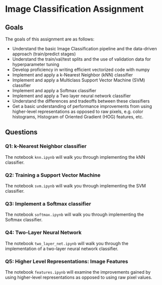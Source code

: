 # Image Classification Assignment

## Goals

The goals of this assignment are as follows:

- Understand the basic Image Classification pipeline and the data-driven approach (train/predict stages)
- Understand the train/val/test splits and the use of validation data for hyperparameter tuning
- Develop proficiency in writing efficient vectorized code with numpy
- Implement and apply a k-Nearest Neighbor (kNN) classifier
- Implement and apply a Multiclass Support Vector Machine (SVM) classifier  
- Implement and apply a Softmax classifier
- Implement and apply a Two layer neural network classifier
- Understand the differences and tradeoffs between these classifiers
- Get a basic understanding of performance improvements from using higher-level representations as opposed to raw pixels, e.g. color histograms, Histogram of Oriented Gradient (HOG) features, etc.

## Questions

### Q1: k-Nearest Neighbor classifier

The notebook `knn.ipynb` will walk you through implementing the kNN classifier.

### Q2: Training a Support Vector Machine  

The notebook `svm.ipynb` will walk you through implementing the SVM classifier.

### Q3: Implement a Softmax classifier

The notebook `softmax.ipynb` will walk you through implementing the Softmax classifier.

### Q4: Two-Layer Neural Network

The notebook `two_layer_net.ipynb` will walk you through the implementation of a two-layer neural network classifier.

### Q5: Higher Level Representations: Image Features

The notebook `features.ipynb` will examine the improvements gained by using higher-level representations as opposed to using raw pixel values.

